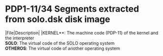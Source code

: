 # PDP1-11/34 Segments extracted from solo.dsk disk image

|File|Description|
|KERNEL**: The machine code (PDP-11) of the kernel and the interpreter  
**SOLO**: The virtual code of the SOLO operating system  
**OTHEROS**: The virtual code of another operating system

